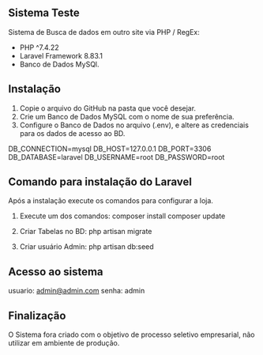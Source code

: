 ## Sistema Teste

Sistema de Busca de dados em outro site via PHP / RegEx:

-   PHP ^7.4.22
-   Laravel Framework 8.83.1
-   Banco de Dados MySQl.

## Instalação

1. Copie o arquivo do GitHub na pasta que você desejar.
2. Crie um Banco de Dados MySQL com o nome de sua preferência.
3. Configure o Banco de Dados no arquivo (.env), e altere as credenciais para os dados de acesso ao BD.

DB_CONNECTION=mysql
DB_HOST=127.0.0.1
DB_PORT=3306
DB_DATABASE=laravel
DB_USERNAME=root
DB_PASSWORD=root

## Comando para instalação do Laravel

Após a instalação execute os comandos para configurar a loja.

1. Execute um dos comandos:
   composer install
   composer update

2. Criar Tabelas no BD:
   php artisan migrate

3. Criar usuário Admin:
   php artisan db:seed

## Acesso ao sistema

usuario: admin@admin.com
senha: admin

## Finalização

O Sistema fora criado com o objetivo de processo seletivo empresarial, não utilizar em
ambiente de produção.
